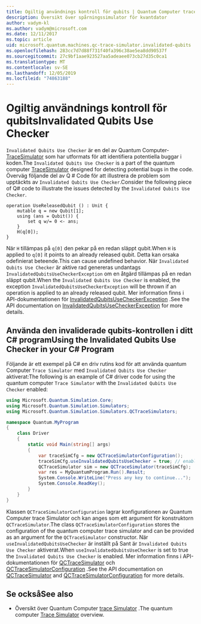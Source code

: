 ```yaml
---
title: Ogiltig användnings kontroll för qubits | Quantum Computer trace Simulator | Microsoft Docs
description: Översikt över spårningssimulator för kvantdator
author: vadym-kl
ms.author: vadym@microsoft.com
ms.date: 12/11/2017
ms.topic: article
uid: microsoft.quantum.machines.qc-trace-simulator.invalidated-qubits
ms.openlocfilehash: 283cc7d7d88f731f40fa396c38ae5ea8dd90537f
ms.sourcegitcommit: 27c9bf1aae923527aa5adeaee073cb27d35c0ca1
ms.translationtype: MT
ms.contentlocale: sv-SE
ms.lasthandoff: 12/05/2019
ms.locfileid: "74863188"
---
```

# <a name="invalidated-qubits-use-checker"></a><span data-ttu-id="62b2d-103">Ogiltig användnings kontroll för qubits</span><span class="sxs-lookup"><span data-stu-id="62b2d-103">Invalidated Qubits Use Checker</span></span>

<span data-ttu-id="62b2d-104">`Invalidated Qubits Use Checker` är en del av Quantum Computer- [TraceSimulator](xref:microsoft.quantum.machines.qc-trace-simulator.intro) som har utformats för att identifiera potentiella buggar i koden.</span><span class="sxs-lookup"><span data-stu-id="62b2d-104">The `Invalidated Qubits Use Checker` is a part of the quantum computer [TraceSimulator](xref:microsoft.quantum.machines.qc-trace-simulator.intro) designed for detecting potential bugs in the code.</span></span> <span data-ttu-id="62b2d-105">Överväg följande del av Q # Code för att illustrera de problem som upptäckts av `Invalidated Qubits Use Checker`.</span><span class="sxs-lookup"><span data-stu-id="62b2d-105">Consider the following piece of Q# code to illustrate the issues detected by the `Invalidated Qubits Use Checker`.</span></span>

```qsharp
operation UseReleasedQubit () : Unit {
    mutable q = new Qubit[1];
    using (ans = Qubit()) {
        set q w/= 0 <- ans;
    }
    H(q[0]);
}
```

<span data-ttu-id="62b2d-106">När `H` tillämpas på `q[0]` den pekar på en redan släppt qubit.</span><span class="sxs-lookup"><span data-stu-id="62b2d-106">When `H` is applied to `q[0]` it points to an already released qubit.</span></span> <span data-ttu-id="62b2d-107">Detta kan orsaka odefinierat beteende.</span><span class="sxs-lookup"><span data-stu-id="62b2d-107">This can cause undefined behavior.</span></span> <span data-ttu-id="62b2d-108">När `Invalidated Qubits Use Checker` är aktive rad genereras undantags `InvalidatedQubitsUseCheckerException` om en åtgärd tillämpas på en redan släppt qubit.</span><span class="sxs-lookup"><span data-stu-id="62b2d-108">When the `Invalidated Qubits Use Checker` is enabled, the exception `InvalidatedQubitsUseCheckerException` will be thrown if an operation is applied to an already released qubit.</span></span> <span data-ttu-id="62b2d-109">Mer information finns i API-dokumentationen för [InvalidatedQubitsUseCheckerException](https://docs.microsoft.com/dotnet/api/Microsoft.Quantum.Simulation.Simulators.QCTraceSimulators.InvalidatedQubitsUseCheckerException) .</span><span class="sxs-lookup"><span data-stu-id="62b2d-109">See the API documentation on [InvalidatedQubitsUseCheckerException](https://docs.microsoft.com/dotnet/api/Microsoft.Quantum.Simulation.Simulators.QCTraceSimulators.InvalidatedQubitsUseCheckerException) for more details.</span></span>

## <a name="using-the-invalidated-qubits-use-checker-in-your-c-program"></a><span data-ttu-id="62b2d-110">Använda den invaliderade qubits-kontrollen i ditt C# program</span><span class="sxs-lookup"><span data-stu-id="62b2d-110">Using the Invalidated Qubits Use Checker in your C# Program</span></span>

<span data-ttu-id="62b2d-111">Följande är ett exempel på C# en driv rutins kod för att använda quantum Computer `Trace
Simulator` med `Invalidated Qubits Use Checker` aktiverat:</span><span class="sxs-lookup"><span data-stu-id="62b2d-111">The following is an example of C# driver code for using the quantum computer `Trace
Simulator` with the `Invalidated Qubits Use Checker` enabled:</span></span> 

```csharp
using Microsoft.Quantum.Simulation.Core;
using Microsoft.Quantum.Simulation.Simulators;
using Microsoft.Quantum.Simulation.Simulators.QCTraceSimulators;

namespace Quantum.MyProgram
{
    class Driver
    {
        static void Main(string[] args)
        {
            var traceSimCfg = new QCTraceSimulatorConfiguration();
            traceSimCfg.useInvalidatedQubitsUseChecker = true; // enables useInvalidatedQubitsUseChecker
            QCTraceSimulator sim = new QCTraceSimulator(traceSimCfg);
            var res = MyQuantumProgram.Run().Result;
            System.Console.WriteLine("Press any key to continue...");
            System.Console.ReadKey();
        }
    }
}
```

<span data-ttu-id="62b2d-112">Klassen `QCTraceSimulatorConfiguration` lagrar konfigurationen av Quantum Computer trace Simulator och kan anges som ett argument för konstruktorn `QCTraceSimulator`.</span><span class="sxs-lookup"><span data-stu-id="62b2d-112">The class `QCTraceSimulatorConfiguration` stores the configuration of the quantum computer trace simulator and can be provided as an argument for the `QCTraceSimulator` constructor.</span></span> <span data-ttu-id="62b2d-113">När `useInvalidatedQubitsUseChecker` är inställt på Sant är `Invalidated Qubits Use Checker` aktiverat.</span><span class="sxs-lookup"><span data-stu-id="62b2d-113">When `useInvalidatedQubitsUseChecker` is set to true the `Invalidated Qubits Use Checker` is enabled.</span></span> <span data-ttu-id="62b2d-114">Mer information finns i API-dokumentationen för [QCTraceSimulator](https://docs.microsoft.com/dotnet/api/Microsoft.Quantum.Simulation.Simulators.QCTraceSimulators.QCTraceSimulator) och [QCTraceSimulatorConfiguration](https://docs.microsoft.com/dotnet/api/Microsoft.Quantum.Simulation.Simulators.QCTraceSimulators.QCTraceSimulatorConfiguration) .</span><span class="sxs-lookup"><span data-stu-id="62b2d-114">See the API documentation on [QCTraceSimulator](https://docs.microsoft.com/dotnet/api/Microsoft.Quantum.Simulation.Simulators.QCTraceSimulators.QCTraceSimulator) and [QCTraceSimulatorConfiguration](https://docs.microsoft.com/dotnet/api/Microsoft.Quantum.Simulation.Simulators.QCTraceSimulators.QCTraceSimulatorConfiguration) for more details.</span></span>

## <a name="see-also"></a><span data-ttu-id="62b2d-115">Se också</span><span class="sxs-lookup"><span data-stu-id="62b2d-115">See also</span></span> ##

- <span data-ttu-id="62b2d-116">Översikt över Quantum Computer [trace Simulator](xref:microsoft.quantum.machines.qc-trace-simulator.intro) .</span><span class="sxs-lookup"><span data-stu-id="62b2d-116">The quantum computer [Trace Simulator](xref:microsoft.quantum.machines.qc-trace-simulator.intro) overview.</span></span>
